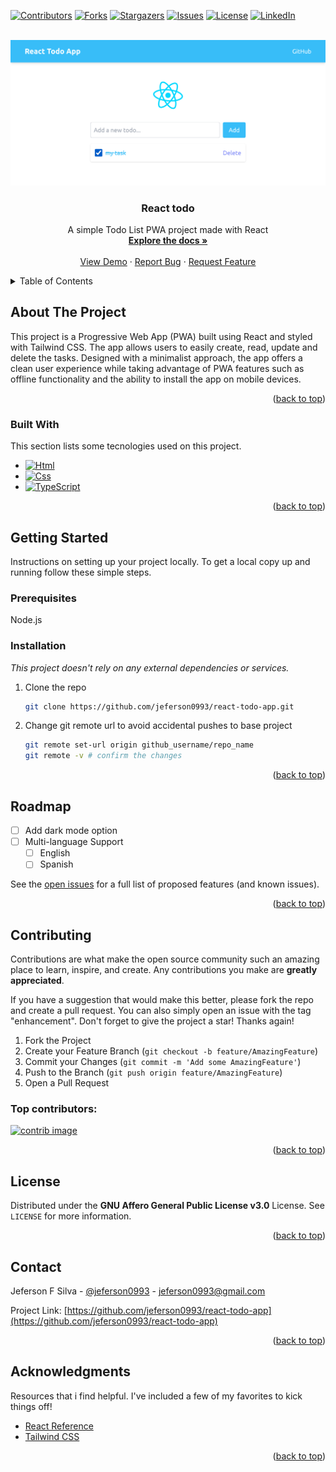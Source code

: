<a id="readme-top"></a>

<!-- PROJECT SHIELDS -->
[![Contributors][contributors-shield]][contributors-url]
[![Forks][forks-shield]][forks-url]
[![Stargazers][stars-shield]][stars-url]
[![Issues][issues-shield]][issues-url]
[![License][license-shield]][license-url]
[![LinkedIn][linkedin-shield]][linkedin-url]

<!-- PROJECT LOGO -->
<br />
<div align="center">
  <a href="https://github.com/jeferson0993/react-todo-app">
    <img src="./screenshot.png" alt="Screen">
  </a>

  <h3 align="center">React todo</h3>

  <p align="center">
    A simple Todo List PWA project made with React
    <br />
    <a href="https://github.com/jeferson0993/react-todo-app"><strong>Explore the docs »</strong></a>
    <br />
    <br />
    <a href="https://react-todo-pwa-app.web.app/">View Demo</a>
    ·
    <a href="https://github.com/jeferson0993/react-todo-app/issues/new?labels=bug&template=bug-report---.md">Report Bug</a>
    ·
    <a href="https://github.com/jeferson0993/react-todo-app/issues/new?labels=enhancement&template=feature-request---.md">Request Feature</a>
  </p>
</div>



<!-- TABLE OF CONTENTS -->
<details>
  <summary>Table of Contents</summary>
  <ol>
    <li>
      <a href="#about-the-project">About The Project</a>
      <ul>
        <li><a href="#built-with">Built With</a></li>
      </ul>
    </li>
    <li>
      <a href="#getting-started">Getting Started</a>
      <ul>
        <li><a href="#prerequisites">Prerequisites</a></li>
        <li><a href="#installation">Installation</a></li>
      </ul>
    </li>
    <li><a href="#roadmap">Roadmap</a></li>
    <li><a href="#contributing">Contributing</a></li>
    <li><a href="#license">License</a></li>
    <li><a href="#contact">Contact</a></li>
    <li><a href="#acknowledgments">Acknowledgments</a></li>
  </ol>
</details>



<!-- ABOUT THE PROJECT -->
## About The Project

This project is a Progressive Web App (PWA) built using React and styled with Tailwind CSS. The app allows users to easily create, read, update and delete the tasks. Designed with a minimalist approach, the app offers a clean user experience while taking advantage of PWA features such as offline functionality and the ability to install the app on mobile devices.

<p align="right">(<a href="#readme-top">back to top</a>)</p>



### Built With

This section lists some tecnologies used on this project.

* [![Html][html]][Html-url]
* [![Css][Css]][Css-url]
* [![TypeScript][typescript]][Typescript]

<p align="right">(<a href="#readme-top">back to top</a>)</p>



<!-- GETTING STARTED -->
## Getting Started

Instructions on setting up your project locally.
To get a local copy up and running follow these simple steps.

### Prerequisites

Node.js

### Installation

_This project doesn't rely on any external dependencies or services._

1. Clone the repo
   ```sh
   git clone https://github.com/jeferson0993/react-todo-app.git
   ```
1. Change git remote url to avoid accidental pushes to base project
   ```sh
   git remote set-url origin github_username/repo_name
   git remote -v # confirm the changes
   ```

<p align="right">(<a href="#readme-top">back to top</a>)</p>


<!-- ROADMAP -->
## Roadmap

- [ ] Add dark mode option
- [ ] Multi-language Support
    - [ ] English
    - [ ] Spanish

See the [open issues](https://github.com/jeferson0993/react-todo-app/issues) for a full list of proposed features (and known issues).

<p align="right">(<a href="#readme-top">back to top</a>)</p>


<!-- CONTRIBUTING -->
## Contributing

Contributions are what make the open source community such an amazing place to learn, inspire, and create. Any contributions you make are **greatly appreciated**.

If you have a suggestion that would make this better, please fork the repo and create a pull request. You can also simply open an issue with the tag "enhancement".
Don't forget to give the project a star! Thanks again!

1. Fork the Project
2. Create your Feature Branch (`git checkout -b feature/AmazingFeature`)
3. Commit your Changes (`git commit -m 'Add some AmazingFeature'`)
4. Push to the Branch (`git push origin feature/AmazingFeature`)
5. Open a Pull Request

### Top contributors:

<a href="https://github.com/jeferson0993/react-todo-app/graphs/contributors">
  <img src="https://contrib.rocks/image?repo=jeferson0993/react-todo-app" alt="contrib image" />
</a>

<p align="right">(<a href="#readme-top">back to top</a>)</p>



<!-- LICENSE -->
## License

Distributed under the <strong>GNU Affero General Public License v3.0</strong> License. See `LICENSE` for more information.

<p align="right">(<a href="#readme-top">back to top</a>)</p>



<!-- CONTACT -->
## Contact

Jeferson F Silva - [@jeferson0993](https://twitter.com/jeferson0993) - jeferson0993@gmail.com

Project Link: [https://github.com/jeferson0993/react-todo-app](https://github.com/jeferson0993/react-todo-app)

<p align="right">(<a href="#readme-top">back to top</a>)</p>



<!-- ACKNOWLEDGMENTS -->
## Acknowledgments

Resources that i find helpful. I've included a few of my favorites to kick things off!

* [React Reference](https://react.dev/reference/react)
* [Tailwind CSS](https://tailwindcss.com/docs)

<p align="right">(<a href="#readme-top">back to top</a>)</p>



<!-- MARKDOWN LINKS & IMAGES -->
<!-- https://www.markdownguide.org/basic-syntax/#reference-style-links -->
[contributors-shield]: https://img.shields.io/github/contributors/jeferson0993/react-todo-app.svg?style=for-the-badge
[contributors-url]: https://github.com/jeferson0993/react-todo-app/graphs/contributors

[forks-shield]: https://img.shields.io/github/forks/jeferson0993/react-todo-app.svg?style=for-the-badge
[forks-url]: https://github.com/jeferson0993/react-todo-app/network/members

[stars-shield]: https://img.shields.io/github/stars/jeferson0993/react-todo-app.svg?style=for-the-badge
[stars-url]: https://github.com/jeferson0993/react-todo-app/stargazers

[issues-shield]: https://img.shields.io/github/issues/jeferson0993/react-todo-app.svg?style=for-the-badge
[issues-url]: https://github.com/jeferson0993/react-todo-app/issues

[license-shield]: https://img.shields.io/github/license/jeferson0993/react-todo-app.svg?style=for-the-badge
[license-url]: https://github.com/jeferson0993/react-todo-app/blob/main/LICENSE

[linkedin-shield]: https://img.shields.io/badge/-LinkedIn-black.svg?style=for-the-badge&logo=linkedin&colorB=555
[linkedin-url]: https://www.linkedin.com/in/jeferson-silva-b68a56302

[product-screenshot]: ./printscreen.jpg

[Html]: https://img.shields.io/badge/html-FF5733?style=for-the-badge&logo=html5&logoColor=white
[Html-url]: https://developer.mozilla.org/en-US/docs/Web/Html

[Css]: https://img.shields.io/badge/css-1E90FF?style=for-the-badge&logo=css3&logoColor=white
[Css-url]: https://developer.mozilla.org/en-US/docs/Web/Css

[Typescript]: https://img.shields.io/badge/typescript-2E99FF?style=for-the-badge&logo=typescript&logoColor=white
[typescript-url]: https://developer.mozilla.org/en-US/docs/Web/JavaScript

[Angular.io]: https://img.shields.io/badge/Angular-DD0031?style=for-the-badge&logo=angular&logoColor=white
[Angular-url]: https://angular.io/

